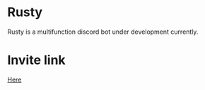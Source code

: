 # Rusty
Rusty is a multifunction discord bot under development currently.

# Invite link
[Here](https://discord.com/api/oauth2/authorize?client_id=803405588993540147&permissions=8&scope=bot%20applications.commands)
